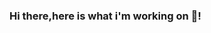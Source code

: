 ### Hi there,here is what i'm working on 👋!

<!--
**jeevan9080/jeevan9080** is a ✨ _special_ ✨ repository because its `README.md` (this file) appears on your GitHub profile.

Here are some ideas to get you started:

- 🔭 I’m currently working on ...Front-End Development
- 🌱 I’m currently learning ...Data Structures and back-End
- 👯 I’m looking to collaborate on ...Web Development projects.
- 🤔 I’m looking for help with ...Competitive Programming
- 💬 Ask me about ...anything!
- 📫 How to reach me: ...r.jeevan100@gmail.com
- 😄 Pronouns: ...
- ⚡ Fun fact: ...this was my first MarkDown file.
-->
